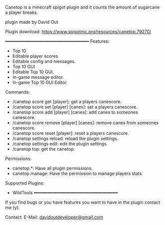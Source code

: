 Canetop is a minecraft spigot plugin and it counts the amount of sugarcane a player breaks.

plugin made by David Out

Plugin download: https://www.spigotmc.org/resources/canetop.79270/

━━━━━━━━━━━━━━━━━━━━━━━━━━━━━━━━
Features:
- Top 10
- Editable player scores
- Editable config and messages.
- Top 10 GUI
- Editable Top 10 GUI.
- In-game message editor.
- In-game Top 10 GUI Editor.

Commands:
- /canetop score get [player]: get a players canescore.
- /canetop score set [player] [canes]: set a players canescore.
- /canetop score add [player] [canes]: add canes to someones canescore.
- /canetop score remove [player] [canes]: remove canes from someones canescore.
- /canetop score reset [player]: reset a players canescore.
- /canetop settings reload: reload the plugin settings.
- /canetop settings edit: edit the plugin settings.
- /canetop top: get the canetop.

Permissions:
- canetop.*: Have all plugin permissions.
- canetop.manage: Have the permission to manage players stats.

Supported Plugins:
- WildTools
━━━━━━━━━━━━━━━━━━━━━━━━━━━━━━━━

If you find bugs or you have features you want to have in the plugin contact me (y).

Contact:
E-Mail: davidoutdeveloper@gmail.com
